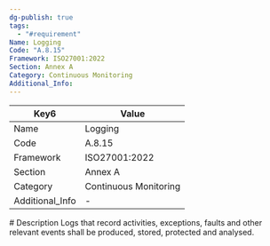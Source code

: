 ```yaml
---
dg-publish: true
tags:
  - "#requirement"
Name: Logging
Code: "A.8.15"
Framework: ISO27001:2022
Section: Annex A
Category: Continuous Monitoring
Additional_Info: 
---
```


<div><table class="dataview table-view-table"><thead class="table-view-thead"><tr class="table-view-tr-header"><th class="table-view-th"><span>Key</span><span class="dataview small-text">6</span></th><th class="table-view-th"><span>Value</span></th></tr></thead><tbody class="table-view-tbody"><tr><td><span>Name</span></td><td><span>Logging</span></td></tr><tr><td><span>Code</span></td><td><span>A.8.15</span></td></tr><tr><td><span>Framework</span></td><td><span>ISO27001:2022</span></td></tr><tr><td><span>Section</span></td><td><span>Annex A</span></td></tr><tr><td><span>Category</span></td><td><span>Continuous Monitoring</span></td></tr><tr><td><span>Additional_Info</span></td><td><span>-</span></td></tr></tbody></table></div>
# Description
Logs that record activities, exceptions, faults and other relevant events shall be produced, stored, protected and analysed.

